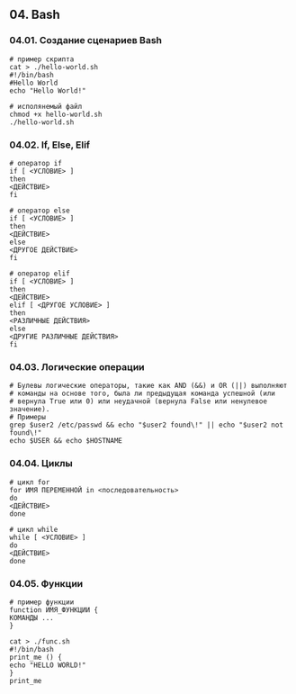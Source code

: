 ## **04. Bash**

### **04.01. Создание сценариев Bash**

```
# пример скрипта
cat > ./hello-world.sh
#!/bin/bash
#Hello World
echo "Hello World!"

# исполянемый файл
chmod +x hello-world.sh
./hello-world.sh
```

### **04.02. If, Else, Elif**

```
# оператор if
if [ <УСЛОВИЕ> ]
then
<ДЕЙСТВИЕ>
fi

# оператор else
if [ <УСЛОВИЕ> ]
then
<ДЕЙСТВИЕ>
else
<ДРУГОЕ ДЕЙСТВИЕ>
fi

# оператор elif
if [ <УСЛОВИЕ> ]
then
<ДЕЙСТВИЕ>
elif [ <ДРУГОЕ УСЛОВИЕ> ]
then
<РАЗЛИЧНЫЕ ДЕЙСТВИЯ>
else
<ДРУГИЕ РАЗЛИЧНЫЕ ДЕЙСТВИЯ>
fi
```

### **04.03. Логические операции**

```
# Булевы логические операторы, такие как AND (&&) и OR (||) выполняют
# команды на основе того, была ли предыдущая команда успешной (или
# вернула True или 0) или неудачной (вернула False или ненулевое значение).
# Примеры
grep $user2 /etc/passwd && echo "$user2 found\!" || echo "$user2 not found\!"
echo $USER && echo $HOSTNAME

```

### **04.04. Циклы**

```
# цикл for
for ИМЯ ПЕРЕМЕННОЙ in <последовательность>
do
<ДЕЙСТВИЕ>
done

# цикл while
while [ <УСЛОВИЕ> ]
do
<ДЕЙСТВИЕ>
done
```

### **04.05. Функции**

```
# пример функции
function ИМЯ_ФУНКЦИИ {
КОМАНДЫ ...
}

cat > ./func.sh
#!/bin/bash
print_me () {
echo "HELLO WORLD!"
}
print_me
```
